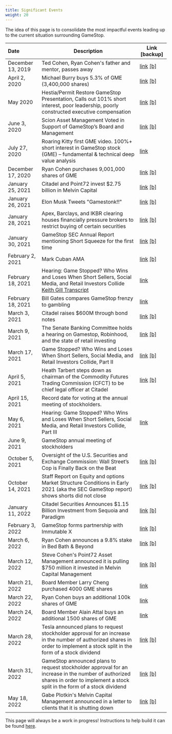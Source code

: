 ```yaml
---
title: Significant Events
weight: 20
---
```



The idea of this page is to consolidate the most impactful events leading up to the current situation surrounding GameStop.



| Date | Description | Link [backup]
:---|---|---
| December 13, 2019 | Ted Cohen, Ryan Cohen's father and mentor, passes away | [link](https://montrealgazette.remembering.ca/obituary/ted-cohen-1078009694) [[b]](https://archive.ph/RxUeR)
| April 2, 2020 | Michael Burry buys 5.3% of GME (3,400,000 shares) | [link](https://www.sec.gov/Archives/edgar/data/1326380/000090514820000491/efc20-335_sc13d.htm) [[b]](https://archive.ph/2sJQb)
| May 2020 | Hestia/Permit Restore GameStop Presentation, Calls out 101% short interest, poor leadership, poorly constructed executive compensation | [link](https://www.sec.gov/Archives/edgar/data/1326380/000092189520001510/ex1todfan14a12166002_051920.pdf) [[b]](https://web.archive.org/web/20210122185425/https://www.sec.gov/Archives/edgar/data/1326380/000092189520001510/ex1todfan14a12166002_051920.pdf)
| June 3, 2020 | Scion Asset Management Voted in Support of GameStop’s Board and Management | [link](https://www.businesswire.com/ne9ws/home/20200603005929/en/Scion-Asset-Management-Voted-Support-GameStop%E2%80%99s-Board) [[b]](https://archive.ph/qfpeT)
| July 27, 2020 | Roaring Kitty first GME video. 100%+ short interest in GameStop stock (GME) – fundamental & technical deep value analysis | [link](https://www.youtube.com/watch?v=GZTr1-Gp74U)
| December 17, 2020 | Ryan Cohen purchases 9,001,000 shares of GME | [link](https://www.sec.gov/Archives/edgar/data/1326380/000119380520001571/e620151_sc13da-gamestop.htm) [[b]](https://archive.ph/72tNL)
| January 25, 2021 | Citadel and Point72 invest $2.75 billion in Melvin Capital | [link](https://www.prnewswire.com/news-releases/melvin-announces-2-75-billion-investment-from-citadel-and-point72--301214477.html) [[b]](https://archive.ph/wtgh6)
| January 26, 2021 | Elon Musk Tweets "Gamestonk!!" | [link](https://twitter.com/elonmusk/status/1354174279894642703) [[b]](https://archive.ph/s9fQd)
| January 28, 2021 | Apex, Barclays, and IKBR clearing houses financially pressure brokers to restrict buying of certain securities | [link](https://www.reddit.com/r/stocks/comments/l8rhr3/weekend_gme_thread_homework_for_all_lets_stop/) [[b]](https://archive.ph/Ztpvi)
| January 30, 2021 | GameStop SEC Annual Report mentioning Short Squeeze for the first time | [link](https://www.sec.gov/Archives/edgar/data/0001326380/000132638021000032/gme-20210130.htm#i3ad65c8584a445ee94e4314f67ce616c_16) [[b]](https://archive.ph/F7f8S)
| February 2, 2021 | Mark Cuban AMA | [link](https://www.reddit.com/r/wallstreetbets/comments/lawubt/hey_everyone_its_mark_cuban_jumping_on_to_do_an/) [[b]](https://archive.ph/KNY0F)
| February 18, 2021 | Hearing: Game Stopped? Who Wins and Loses When Short Sellers, Social Media, and Retail Investors Collide [Keith Gill Transcript](https://docs.house.gov/meetings/BA/BA00/20210218/111207/HHRG-117-BA00-Wstate-GillK-20210218.pdf) | [link](https://youtu.be/RfEuNHVPc_k)
| February 18, 2021 | Bill Gates compares GameStop frenzy to gambling | [link](https://www.youtube.com/watch?v=PVBdyYynDNE)
| March 3, 2021 | Citadel raises $600M through bond notes | [link](https://www.spglobal.com/marketintelligence/en/news-insights/latest-news-headlines/hg-bonds-citadel-finance-places-600m-of-notes-in-bond-market-debut-terms-62989441) [[b]](https://archive.ph/M2jGR)
| March 9, 2021 | The Senate Banking Committee holds a hearing on Gamestop, Robinhood, and the state of retail investing | [link](https://www.youtube.com/watch?v=fYxKSMlzMlw) [[b]](https://web.archive.org/web/20220106031624/https://www.youtube.com/watch?v=fYxKSMlzMlw)
| March 17, 2021 | Game Stopped? Who Wins and Loses When Short Sellers, Social Media, and Retail Investors Collide, Part II | [link](https://www.youtube.com/watch?v=imRzHXRq80I) [[b]](https://web.archive.org/web/20220106031752/https://www.youtube.com/watch?v=imRzHXRq80I)
| April 5, 2021 | Heath Tarbert steps down as chairman of the Commodity Futures Trading Commission (CFCT) to be chief legal officer at Citadel | [link](https://www.complianceweek.com/grc-appointments/ex-cftc-chair-heath-tarbert-joins-citadel-as-chief-legal-officer/30222.article) [[b]](https://archive.ph/TqJjm)
| April 15, 2021 | Record date for voting at the annual meeting of stockholders.
| May 6, 2021 | Hearing: Game Stopped? Who Wins and Loses When Short Sellers, Social Media, and Retail Investors Collide, Part III | [link](https://youtu.be/vX2X8xxHEns)
| June 9, 2021 | GameStop annual meeting of stockholders
| October 5, 2021 | Oversight of the U.S. Securities and Exchange Commission: Wall Street’s Cop is Finally Back on the Beat | [link](https://youtu.be/9CL5WfevHjI) [[b]](https://web.archive.org/web/20211004083845/https://www.youtube.com/watch?v=9CL5WfevHjI)
| October 14, 2021 | Staff Report on Equity and options Market Structure Conditions in Early 2021 (aka the SEC GameStop report) shows shorts did not close | [link](https://www.sec.gov/files/staff-report-equity-options-market-struction-conditions-early-2021.pdf) [[b]](https://archive.ph/PyMfa)
| January 11, 2022 | Citadel Securities Announces $1.15 Billion Investment from Sequoia and Paradigm | [link](https://www.citadelsecurities.com/news/citadel-securities-announces-1-15-billion-investment-from-sequoia-and-paradigm/) [[b]](https://archive.ph/XpUIM)
| February 3, 2022 | GameStop forms partnership with Immutable X | [link](https://gamestop.gcs-web.com/node/19586/html) [[b]](https://archive.ph/u2KXz)
| March 6, 2022 | Ryan Cohen announces a 9.8% stake in Bed Bath & Beyond | [link](https://www.wsj.com/articles/gamestop-chairman-ryan-cohen-takes-large-stake-in-bed-bath-beyond-pushes-for-changes-11646611200) [[b]](https://archive.ph/cnjkx)
| March 12, 2022 | Steve Cohen's Point72 Asset Management announced it is pulling $750 million it invested in Melvin Capital Management | [link](https://www.bloomberg.com/news/articles/2022-03-12/cohen-s-point72-to-redeem-750-million-from-hedge-fund-melvin?sref=V7uxlNge) [[b]](https://archive.ph/nVH8o)
| March 21, 2022 | Board Member Larry Cheng purchased 4000 GME shares | [link](https://investor.gamestop.com/static-files/273f37df-4c5f-4ae1-ba9e-88abd0fe7297)
| March 22, 2022 | Ryan Cohen buys an additional 100k shares of GME | [link](https://investor.gamestop.com/static-files/c3f5ebc9-8b32-4209-8e34-5e5f1d2a7795)
| March 24, 2022 | Board Member Alain Attal buys an additional 1500 shares of GME | [link](https://investor.gamestop.com/static-files/c6b4c9dd-2f51-4eea-97c9-30448b88a531)
| March 28, 2022 | Tesla announced plans to request stockholder approval for an increase in the number of authorized shares in order to implement a stock split in the form of a stock dividend | [link](https://www.sec.gov/Archives/edgar/data/1318605/000156459022011875/tsla-8k_20220328.htm) [[b]](https://archive.ph/vrzYJ)
| March 31, 2022 | GameStop announced plans to request stockholder approval for an increase in the number of authorized shares in order to implement a stock split in the form of a stock dividend | [link](https://www.sec.gov/ix?doc=/Archives/edgar/data/1326380/000132638022000038/gme-20220331.htm) [[b]](https://archive.ph/YeETg)
| May 18, 2022 | Gabe Plotkin's Melvin Capital Management announced in a letter to clients that it is shutting down | [link](https://www.bloomberg.com/news/articles/2022-05-18/gabe-plotkin-s-melvin-capital-to-wind-down-funds-after-losses) [[b]](https://archive.ph/ObFBn)

This page will always be a work in progress! Instructions to help build it can be found [here](/help_build_econiverse/).
